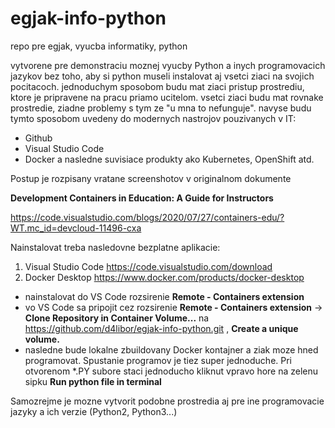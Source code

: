 # egjak-info-python
repo pre egjak, vyucba informatiky, python

vytvorene pre demonstraciu moznej vyucby Python a inych programovacich jazykov bez toho, aby si python museli instalovat aj vsetci ziaci na svojich pocitacoch. jednoduchym sposobom budu mat ziaci pristup prostrediu, ktore je pripravene na pracu priamo ucitelom. vsetci ziaci budu mat rovnake prostredie, ziadne problemy s tym ze "u mna to nefunguje". navyse budu tymto sposobom uvedeny do modernych nastrojov pouzivanych v IT:
* Github
* Visual Studio Code
* Docker a nasledne suvisiace produkty ako Kubernetes, OpenShift atd.

Postup je rozpisany vratane screenshotov v originalnom dokumente 

**Development Containers in Education: A Guide for Instructors**

https://code.visualstudio.com/blogs/2020/07/27/containers-edu/?WT.mc_id=devcloud-11496-cxa

Nainstalovat treba nasledovne bezplatne aplikacie: 
1) Visual Studio Code https://code.visualstudio.com/download
2) Docker Desktop https://www.docker.com/products/docker-desktop

* nainstalovat do VS Code rozsirenie **Remote - Containers extension**
* vo VS Code sa pripojit cez rozsirenie **Remote - Containers extension** -> **Clone Repository in Container Volume...** na https://github.com/d4libor/egjak-info-python.git , **Create a unique volume.**
* nasledne bude lokalne zbuildovany Docker kontajner a ziak moze hned programovat. Spustanie programov je tiez super jednoduche. Pri otvorenom *.PY subore staci jednoducho kliknut vpravo hore na zelenu sipku **Run python file in terminal**

Samozrejme je mozne vytvorit podobne prostredia aj pre ine programovacie jazyky a ich verzie (Python2, Python3...)
